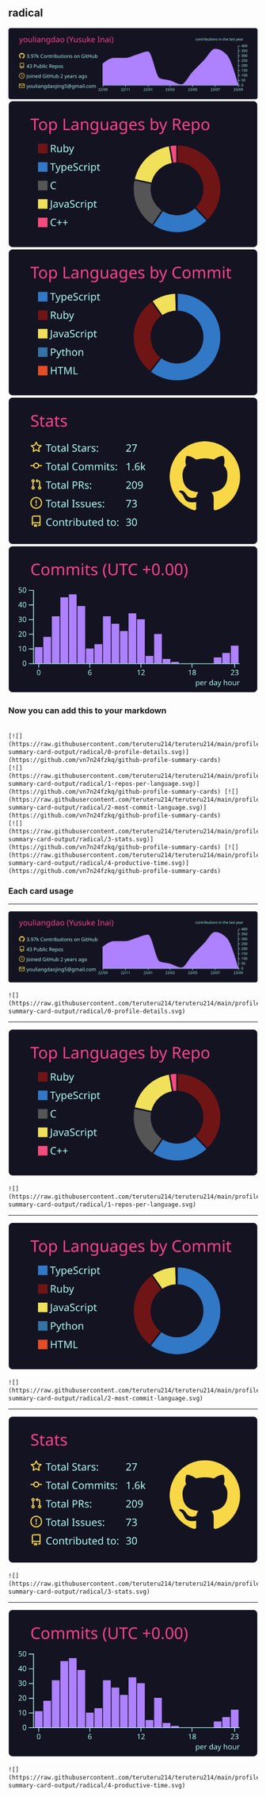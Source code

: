 ## radical

[![](./0-profile-details.svg)](https://github.com/vn7n24fzkq/github-profile-summary-cards)
[![](./1-repos-per-language.svg)](https://github.com/vn7n24fzkq/github-profile-summary-cards) [![](./2-most-commit-language.svg)](https://github.com/vn7n24fzkq/github-profile-summary-cards)
[![](./3-stats.svg)](https://github.com/vn7n24fzkq/github-profile-summary-cards) [![](./4-productive-time.svg)](https://github.com/vn7n24fzkq/github-profile-summary-cards)
### Now you can add this to your markdown
```

[![](https://raw.githubusercontent.com/teruteru214/teruteru214/main/profile-summary-card-output/radical/0-profile-details.svg)](https://github.com/vn7n24fzkq/github-profile-summary-cards)
[![](https://raw.githubusercontent.com/teruteru214/teruteru214/main/profile-summary-card-output/radical/1-repos-per-language.svg)](https://github.com/vn7n24fzkq/github-profile-summary-cards) [![](https://raw.githubusercontent.com/teruteru214/teruteru214/main/profile-summary-card-output/radical/2-most-commit-language.svg)](https://github.com/vn7n24fzkq/github-profile-summary-cards)
[![](https://raw.githubusercontent.com/teruteru214/teruteru214/main/profile-summary-card-output/radical/3-stats.svg)](https://github.com/vn7n24fzkq/github-profile-summary-cards) [![](https://raw.githubusercontent.com/teruteru214/teruteru214/main/profile-summary-card-output/radical/4-productive-time.svg)](https://github.com/vn7n24fzkq/github-profile-summary-cards)

```

### Each card usage
---

![](./0-profile-details.svg)

```
![](https://raw.githubusercontent.com/teruteru214/teruteru214/main/profile-summary-card-output/radical/0-profile-details.svg)
```



---

![](./1-repos-per-language.svg)

```
![](https://raw.githubusercontent.com/teruteru214/teruteru214/main/profile-summary-card-output/radical/1-repos-per-language.svg)
```



---

![](./2-most-commit-language.svg)

```
![](https://raw.githubusercontent.com/teruteru214/teruteru214/main/profile-summary-card-output/radical/2-most-commit-language.svg)
```



---

![](./3-stats.svg)

```
![](https://raw.githubusercontent.com/teruteru214/teruteru214/main/profile-summary-card-output/radical/3-stats.svg)
```



---

![](./4-productive-time.svg)

```
![](https://raw.githubusercontent.com/teruteru214/teruteru214/main/profile-summary-card-output/radical/4-productive-time.svg)
```
